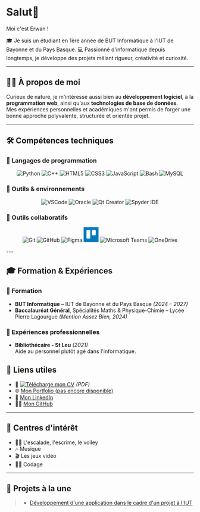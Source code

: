 # Salut👋

Moi c'est Erwan !

🎓 Je suis un étudiant en 1ère année de BUT Informatique à l'IUT de Bayonne et du Pays Basque.
💻 Passionné d'informatique depuis longtemps, je développe des projets mêlant rigueur, créativité et curiosité.

---

## 🧑‍💻 À propos de moi

Curieux de nature, je m'intéresse aussi bien au **développement logiciel**, à la **programmation web**, ainsi qu'aux **technologies de base de données**.  
Mes expériences personnelles et académiques m'ont permis de forger une bonne approche polyvalente, structurée et orientée projet.

---

## 🛠️ Compétences techniques

### 🔹 Langages de programmation
<p align="center">
  <img src="https://cdn.jsdelivr.net/gh/devicons/devicon/icons/python/python-original.svg" alt="Python" width="40" height="40"/>
  <img src="https://cdn.jsdelivr.net/gh/devicons/devicon/icons/cplusplus/cplusplus-original.svg" alt="C++" width="40" height="40"/>
  <img src="https://cdn.jsdelivr.net/gh/devicons/devicon/icons/html5/html5-original.svg" alt="HTML5" width="40" height="40"/>
  <img src="https://cdn.jsdelivr.net/gh/devicons/devicon/icons/css3/css3-original.svg" alt="CSS3" width="40" height="40"/>
  <img src="https://cdn.jsdelivr.net/gh/devicons/devicon/icons/javascript/javascript-original.svg" alt="JavaScript" width="40" height="40"/>
  <img src="https://cdn.jsdelivr.net/gh/devicons/devicon/icons/bash/bash-original.svg" alt="Bash" width="40" height="40"/>
  <img src="https://cdn.jsdelivr.net/gh/devicons/devicon/icons/mysql/mysql-original.svg" alt="MySQL" width="40" height="40"/>
</p>

### 🔹 Outils & environnements
<p align="center">
  <img src="https://cdn.jsdelivr.net/gh/devicons/devicon/icons/vscode/vscode-original.svg" alt="VSCode" width="40" height="40"/>
  <img src="https://cdn.jsdelivr.net/gh/devicons/devicon/icons/oracle/oracle-original.svg" alt="Oracle" width="40" height="40"/>
  <img src="https://upload.wikimedia.org/wikipedia/commons/0/0b/Qt_logo_2016.svg" alt="Qt Creator" width="40" height="40"/>
  <img src="https://upload.wikimedia.org/wikipedia/commons/7/7e/Spyder_logo.svg" alt="Spyder IDE" width="40" height="40"/>
</p>

### 🔹 Outils collaboratifs
<p align="center">
  <img src="https://cdn.jsdelivr.net/gh/devicons/devicon/icons/git/git-original.svg" alt="Git" width="40" height="40"/>
  <img src="https://cdn.jsdelivr.net/gh/devicons/devicon/icons/github/github-original.svg" alt="GitHub" width="40" height="40"/>
  <img src="https://upload.wikimedia.org/wikipedia/commons/3/33/Figma-logo.svg" alt="Figma" width="40" height="40"/>
  <img src="https://raw.githubusercontent.com/edent/SuperTinyIcons/master/images/svg/trello.svg" alt="Trello" width="40" height="40"/>
  <img src="https://raw.githubusercontent.com/edent/SuperTinyIcons/master/images/svg/microsoft-teams.svg" alt="Microsoft Teams" width="40" height="40"/>
  <img src="https://raw.githubusercontent.com/edent/SuperTinyIcons/master/images/svg/onedrive.svg" alt="OneDrive" width="40" height="40"/>
</p>
---

## 🎓 Formation & Expériences

### 🏫 Formation
- **BUT Informatique** – IUT de Bayonne et du Pays Basque *(2024 – 2027)*
- **Baccalauréat Général**, Spécialités Maths & Physique-Chimie – Lycée Pierre Lagourgue *(Mention Assez Bien, 2024)*

### 💼 Expériences professionnelles
- **Bibliothécaire - St Leu** *(2021)*  
  Aide au personnel plutôt agé dans l'informatique.

## 🔗 Liens utiles

- 📄 [![Télécharge mon CV](https://img.shields.io/badge/Télécharger%20CV-PDF-red?style=for-the-badge&logo=adobeacrobatreader)](./CV_Erwan_Hoarau) *(PDF)*
- 🌐 [Mon Portfolio (pas encore disponible)](#)
- 💼 [Mon LinkedIn](https://www.linkedin.com/in/erwan-hoarau/)
- 🧑‍💻 [Mon GitHub](https://github.com/ErwanH7)

---

## 🎯 Centres d'intérêt

- 🚴‍♂️ L'escalade, l'escrime, le volley
- 🎶 Musique  
- 🎬 Les jeux vidéo 
- 👨‍💻 Codage  

---

## 🚀 Projets à la une
> - [Développement d'une application dans le cadre d'un projet à l'IUT](https://github.com/ErwanH7/S2.01)
<!--
**ErwanH7/ErwanH7** is a ✨ _special_ ✨ repository because its `README.md` (this file) appears on your GitHub profile.

Here are some ideas to get you started:

- 🔭 I’m currently working on ...
- 🌱 I’m currently learning ...
- 👯 I’m looking to collaborate on ...
- 🤔 I’m looking for help with ...
- 💬 Ask me about ...
- 📫 How to reach me: ...
- 😄 Pronouns: ...
- ⚡ Fun fact: ...
-->
